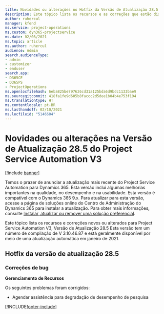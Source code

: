```yaml
---
title: Novidades ou alterações no Hotfix da Versão de Atualização 28.5 do Project Service Automation V3
description: Este tópico lista os recursos e as correções que estão disponíveis no Hotfix da Versão de Atualização 28.5 do Project Service Automation V3.
author: ruhercul
manager: kfend
ms.service: project-operations
ms.custom: dyn365-projectservice
ms.date: 02/03/2021
ms.topic: article
ms.author: ruhercul
audience: Admin
search.audienceType:
- admin
- customizer
- enduser
search.app:
- D365CE
- D365PS
- ProjectOperations
ms.openlocfilehash: 6eba825be797626cd31a125bda6d9bdc1133bae9
ms.sourcegitcommit: 418fa1fe9d605b8faccc2d5dee1b04b4e753f194
ms.translationtype: HT
ms.contentlocale: pt-BR
ms.lasthandoff: 02/10/2021
ms.locfileid: "5146604"
---
```

# <a name="whats-new-or-changed-in-project-service-automation-update-release-285-v3"></a>Novidades ou alterações na Versão de Atualização 28.5 do Project Service Automation V3

[!include [banner](../includes/psa-now-project-operations.md)]

Temos o prazer de anunciar a atualização mais recente do Project Service Automation para Dynamics 365. Esta versão inclui algumas melhorias importantes na qualidade, no desempenho e na usabilidade. Esta versão é compatível com o Dynamics 365 9.x. Para atualizar para esta versão, acesse a página de soluções online do Centro de Administração do Dynamics 365 para instalar a atualização. Para obter mais informações, consulte [Instalar, atualizar ou remover uma solução preferencial](https://docs.microsoft.com/power-platform/admin/install-remove-preferred-solution).

Este tópico lista os recursos e correções novos ou alterados para Project Service Automation V3, Versão de Atualização 28.5 Esta versão tem um número de compilação de V 3.10.46.87 e está geralmente disponível por meio de uma atualização automática em janeiro de 2021.

## <a name="update-release-285-hotfix"></a>Hotfix da versão de atualização 28.5

### <a name="bug-fixes"></a>Correções de bug

**Gerenciamento de Recursos**

Os seguintes problemas foram corrigidos:

- Agendar assistência para degradação de desempenho de pesquisa



[!INCLUDE[footer-include](../includes/footer-banner.md)]